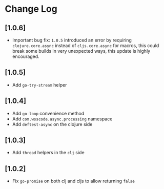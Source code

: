 # Change Log

## [1.0.6]
- Important bug fix: `1.0.5` introduced an error by requiring `clojure.core.async`
 instead of `cljs.core.async` for macros, this could break some builds in very 
 unexpected ways, this update is highly encouraged.

## [1.0.5]
- Add `go-try-stream` helper

## [1.0.4]
- Add `go-loop` convenience method
- Add `com.wsscode.async.processing` namespace
- Add `deftest-async` on the clojure side

## [1.0.3]
- Add `thread` helpers in the `clj` side

## [1.0.2]
- Fix `go-promise` on both clj and cljs to allow returning `false`
